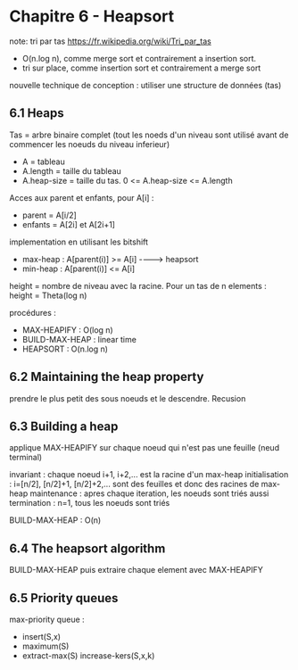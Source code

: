 
# Chapitre 6 - Heapsort

note: tri par tas https://fr.wikipedia.org/wiki/Tri_par_tas

- O(n.log n), comme merge sort et contrairement a insertion sort.
- tri sur place, comme insertion sort et contrairement a merge sort

nouvelle technique de conception : utiliser une structure de données (tas)

## 6.1 Heaps

Tas = arbre binaire complet (tout les noeds d'un niveau sont utilisé avant de commencer les noeuds du niveau inferieur)

- A = tableau
- A.length = taille du tableau
- A.heap-size = taille du tas. 0 <= A.heap-size <= A.length

Acces aux parent et enfants, pour A[i] :

- parent = A[i/2]
- enfants = A[2i] et A[2i+1]

implementation en utilisant les bitshift

- max-heap : A[parent(i)] >= A[i]  ----> heapsort
- min-heap : A[parent(i)] <= A[i]

height = nombre de niveau avec la racine. 
Pour un tas de n elements : height = Theta(log n)

procédures :

- MAX-HEAPIFY : O(log n)
- BUILD-MAX-HEAP : linear time
- HEAPSORT : O(n.log n)

## 6.2 Maintaining the heap property

prendre le plus petit des sous noeuds et le descendre. Recusion

## 6.3 Building a heap

applique MAX-HEAPIFY sur chaque noeud qui n'est pas une feuille (neud terminal)

invariant : chaque noeud i+1, i+2,... est la racine d'un max-heap
initialisation : i=[n/2], [n/2]+1, [n/2]+2,... sont des feuilles et donc des racines de max-heap
maintenance : apres chaque iteration, les noeuds sont triés aussi
termination : n=1, tous les noeuds sont triés

BUILD-MAX-HEAP : O(n)

## 6.4 The heapsort algorithm

BUILD-MAX-HEAP puis extraire chaque element avec MAX-HEAPIFY

## 6.5 Priority queues

max-priority queue :

- insert(S,x)
- maximum(S)
- extract-max(S)
increase-kers(S,x,k)

